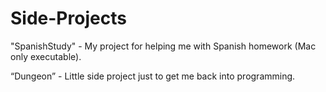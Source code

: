 Side-Projects
=============

"SpanishStudy" - My project for helping me with Spanish homework (Mac only executable).

“Dungeon” - Little side project just to get me back into programming.

